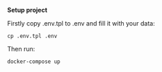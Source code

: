 **Setup project**

Firstly copy .env.tpl to .env and fill it with your data:

```
cp .env.tpl .env
```

Then run:

```
docker-compose up
```
